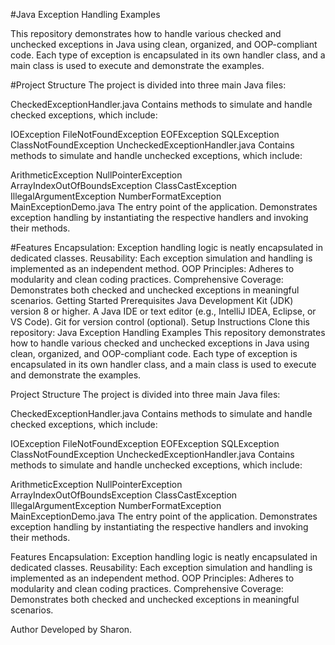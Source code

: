 #Java Exception Handling Examples

This repository demonstrates how to handle various checked and unchecked exceptions in Java using clean, organized, and OOP-compliant code. Each type of exception is encapsulated in its own handler class, and a main class is used to execute and demonstrate the examples.

#Project Structure
The project is divided into three main Java files:

CheckedExceptionHandler.java
Contains methods to simulate and handle checked exceptions, which include:

IOException
FileNotFoundException
EOFException
SQLException
ClassNotFoundException
UncheckedExceptionHandler.java
Contains methods to simulate and handle unchecked exceptions, which include:

ArithmeticException
NullPointerException
ArrayIndexOutOfBoundsException
ClassCastException
IllegalArgumentException
NumberFormatException
MainExceptionDemo.java
The entry point of the application. Demonstrates exception handling by instantiating the respective handlers and invoking their methods.

#Features
Encapsulation: Exception handling logic is neatly encapsulated in dedicated classes.
Reusability: Each exception simulation and handling is implemented as an independent method.
OOP Principles: Adheres to modularity and clean coding practices.
Comprehensive Coverage: Demonstrates both checked and unchecked exceptions in meaningful scenarios.
Getting Started
Prerequisites
Java Development Kit (JDK) version 8 or higher.
A Java IDE or text editor (e.g., IntelliJ IDEA, Eclipse, or VS Code).
Git for version control (optional).
Setup Instructions
Clone this repository:
Java Exception Handling Examples
This repository demonstrates how to handle various checked and unchecked exceptions in Java using clean, organized, and OOP-compliant code. Each type of exception is encapsulated in its own handler class, and a main class is used to execute and demonstrate the examples.

Project Structure
The project is divided into three main Java files:

CheckedExceptionHandler.java
Contains methods to simulate and handle checked exceptions, which include:

IOException
FileNotFoundException
EOFException
SQLException
ClassNotFoundException
UncheckedExceptionHandler.java
Contains methods to simulate and handle unchecked exceptions, which include:

ArithmeticException
NullPointerException
ArrayIndexOutOfBoundsException
ClassCastException
IllegalArgumentException
NumberFormatException
MainExceptionDemo.java
The entry point of the application. Demonstrates exception handling by instantiating the respective handlers and invoking their methods.

Features
Encapsulation: Exception handling logic is neatly encapsulated in dedicated classes.
Reusability: Each exception simulation and handling is implemented as an independent method.
OOP Principles: Adheres to modularity and clean coding practices.
Comprehensive Coverage: Demonstrates both checked and unchecked exceptions in meaningful scenarios.


Author
Developed by Sharon.


